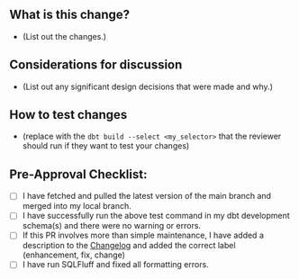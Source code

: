 ## What is this change?
- (List out the changes.)

## Considerations for discussion
- (List out any significant design decisions that were made and why.)

## How to test changes
- (replace with the `dbt build --select <my_selector>` that the reviewer should run if they want to test your changes)

## Pre-Approval Checklist:
- [ ] I have fetched and pulled the latest version of the main branch and merged into my local branch.
- [ ] I have successfully run the above test command in my dbt development schema(s) and there were no warning or errors.
- [ ] If this PR involves more than simple maintenance, I have added a description to the [Changelog](../CHANGELOG.md) and added the correct label (enhancement, fix, change)
- [ ] I have run SQLFluff and fixed all formatting errors.

